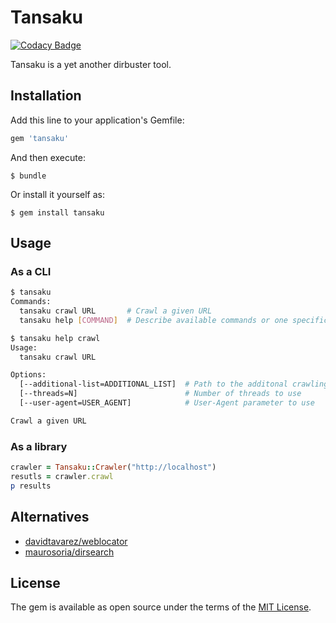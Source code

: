 # Tansaku

[![Codacy Badge](https://api.codacy.com/project/badge/Grade/7bbcf1b8b0e745409c33bc35ae9e18a0)](https://app.codacy.com/app/ninoseki/tansaku?utm_source=github.com&utm_medium=referral&utm_content=ninoseki/tansaku&utm_campaign=Badge_Grade_Dashboard)

Tansaku is a yet another dirbuster tool.

## Installation

Add this line to your application's Gemfile:

```ruby
gem 'tansaku'
```

And then execute:

    $ bundle

Or install it yourself as:

    $ gem install tansaku

## Usage

### As a CLI

```sh
$ tansaku
Commands:
  tansaku crawl URL       # Crawl a given URL
  tansaku help [COMMAND]  # Describe available commands or one specific command

$ tansaku help crawl
Usage:
  tansaku crawl URL

Options:
  [--additional-list=ADDITIONAL_LIST]  # Path to the additonal crawling pats file
  [--threads=N]                        # Number of threads to use
  [--user-agent=USER_AGENT]            # User-Agent parameter to use

Crawl a given URL
```

### As a library

```ruby
crawler = Tansaku::Crawler("http://localhost")
resutls = crawler.crawl
p results
```

## Alternatives

- [davidtavarez/weblocator](https://github.com/davidtavarez/weblocator)
- [maurosoria/dirsearch](https://github.com/maurosoria/dirsearch)

## License

The gem is available as open source under the terms of the [MIT License](https://opensource.org/licenses/MIT).
